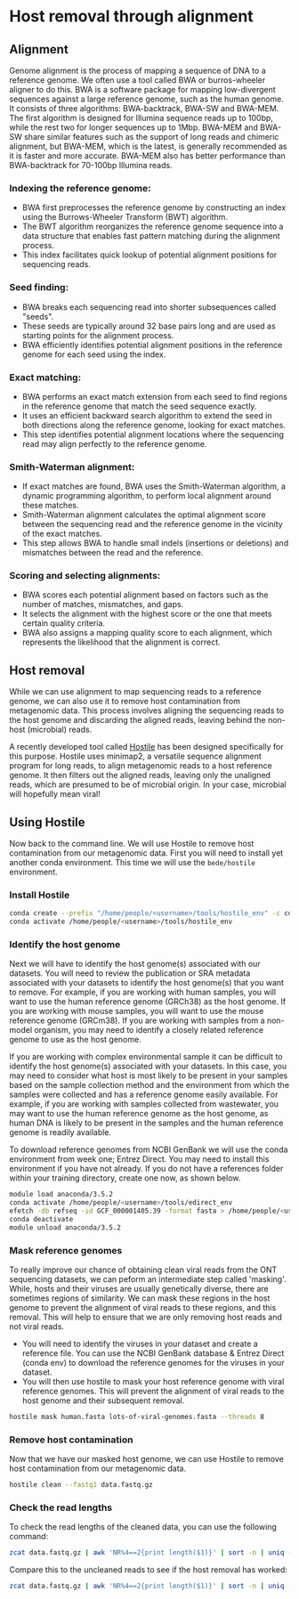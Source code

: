# Host removal through alignment

## Alignment
Genome alignment is the process of mapping a sequence of DNA to a reference genome. We often use a tool called BWA or burros-wheeler aligner to do this. BWA is a software package for mapping low-divergent sequences against a large reference genome, such as the human genome. It consists of three algorithms: BWA-backtrack, BWA-SW and BWA-MEM. The first algorithm is designed for Illumina sequence reads up to 100bp, while the rest two for longer sequences up to 1Mbp. BWA-MEM and BWA-SW share similar features such as the support of long reads and chimeric alignment, but BWA-MEM, which is the latest, is generally recommended as it is faster and more accurate. BWA-MEM also has better performance than BWA-backtrack for 70-100bp Illumina reads.

### Indexing the reference genome:

* BWA first preprocesses the reference genome by constructing an index using the Burrows-Wheeler Transform (BWT) algorithm.
* The BWT algorithm reorganizes the reference genome sequence into a data structure that enables fast pattern matching during the alignment process.
* This index facilitates quick lookup of potential alignment positions for sequencing reads.

### Seed finding:

* BWA breaks each sequencing read into shorter subsequences called "seeds".
* These seeds are typically around 32 base pairs long and are used as starting points for the alignment process.
* BWA efficiently identifies potential alignment positions in the reference genome for each seed using the index.

### Exact matching:

* BWA performs an exact match extension from each seed to find regions in the reference genome that match the seed sequence exactly.
* It uses an efficient backward search algorithm to extend the seed in both directions along the reference genome, looking for exact matches.
* This step identifies potential alignment locations where the sequencing read may align perfectly to the reference genome.

### Smith-Waterman alignment:

* If exact matches are found, BWA uses the Smith-Waterman algorithm, a dynamic programming algorithm, to perform local alignment around these matches.
* Smith-Waterman alignment calculates the optimal alignment score between the sequencing read and the reference genome in the vicinity of the exact matches.
* This step allows BWA to handle small indels (insertions or deletions) and mismatches between the read and the reference.

### Scoring and selecting alignments:

* BWA scores each potential alignment based on factors such as the number of matches, mismatches, and gaps.
* It selects the alignment with the highest score or the one that meets certain quality criteria.
* BWA also assigns a mapping quality score to each alignment, which represents the likelihood that the alignment is correct.

## Host removal

While we can use alignment to map sequencing reads to a reference genome, we can also use it to remove host contamination from metagenomic data. This process involves aligning the sequencing reads to the host genome and discarding the aligned reads, leaving behind the non-host (microbial) reads.

A recently developed tool called [Hostile](https://github.com/bede/hostile) has been designed specifically for this purpose. Hostile uses minimap2, a versatile sequence alignment program for long reads, to align metagenomic reads to a host reference genome. It then filters out the aligned reads, leaving only the unaligned reads, which are presumed to be of microbial origin. In your case, microbial will hopefully mean viral!

## Using Hostile

Now back to the command line. We will use Hostile to remove host contamination from our metagenomic data. First you will need to install yet another conda environment. This time we will use the `bede/hostile` environment. 

### Install Hostile
```bash
conda create --prefix "/home/people/<username>/tools/hostile_env" -c conda-forge -c bioconda hostile
conda activate /home/people/<username>/tools/hostile_env
```

### Identify the host genome
Next we will have to identify the host genome(s) associated with our datasets. You will need to review the publication or SRA metadata associated with your datasets to identify the host genome(s) that you want to remove. For example, if you are working with human samples, you will want to use the human reference genome (GRCh38) as the host genome. If you are working with mouse samples, you will want to use the mouse reference genome (GRCm38). If you are working with samples from a non-model organism, you may need to identify a closely related reference genome to use as the host genome.

If you are working with complex environmental sample it can be difficult to identify the host genome(s) associated with your datasets. In this case, you may need to consider what host is most likely to be present in your samples based on the sample collection method and the environment from which the samples were collected and has a reference genome easily available. For example, if you are working with samples collected from wastewater, you may want to use the human reference genome as the host genome, as human DNA is likely to be present in the samples and the human reference genome is readily available.

To download reference genomes from NCBI GenBank we will use the conda environment from week one; Entrez Direct. You may need to install this environment if you have not already. If you do not have a references folder within your training directory, create one now, as shown below. 

```bash
module load anaconda/3.5.2
conda activate /home/people/<username>/tools/edirect_env
efetch -db refseq -id GCF_000001405.39 -format fasta > /home/people/<username>/scratch/training/reference/human_genome.fa   
conda deactivate
module unload anaconda/3.5.2
```

### Mask reference genomes
To really improve our chance of obtaining clean viral reads from the ONT sequencing datasets, we can peform an intermediate step called 'masking'. While, hosts and their viruses are usually genetically diverse, there are sometimes regions of similarity. We can mask these regions in the host genome to prevent the alignment of viral reads to these regions, and this removal. This will help to ensure that we are only removing host reads and not viral reads.

* You will need to identify the viruses in your dataset and create a reference file. You can use the NCBI GenBank database & Entrez Direct (conda env) to download the reference genomes for the viruses in your dataset.
* You will then use hostile to mask your host reference genome with viral reference genomes. This will prevent the alignment of viral reads to the host genome and their subsequent removal.

```bash
hostile mask human.fasta lots-of-viral-genomes.fasta --threads 8
```

### Remove host contamination
Now that we have our masked host genome, we can use Hostile to remove host contamination from our metagenomic data. 

```bash
hostile clean --fastq1 data.fastq.gz
```

### Check the read lengths
To check the read lengths of the cleaned data, you can use the following command:

```bash
zcat data.fastq.gz | awk 'NR%4==2{print length($1)}' | sort -n | uniq -c
```

Compare this to the uncleaned reads to see if the host removal has worked:

```bash
zcat data.fastq.gz | awk 'NR%4==2{print length($1)}' | sort -n | uniq -c
```